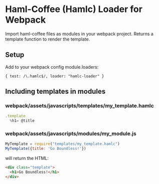 # Haml-Coffee (Hamlc) Loader for Webpack

Import haml-coffee files as modules in your webpack project. Returns a template function to render the template.

## Setup

Add to your webpack config module.loaders:

````
{ test: /\.hamlc$/, loader: "hamlc-loader" }
````

## Including templates in modules

### webpack/assets/javascripts/templates/my_template.hamlc

````javascript
.template
  %h1= @title
````

### webpack/assets/javascripts/modules/my_module.js

````javascript
MyTemplate = require("templates/my_template.hamlc")
MyTemplate({title: 'Go Boundless!'})
````

will return the HTML:

````html
<div class="template">
  <h1>Go Boundless!</h1>
</div>
````
